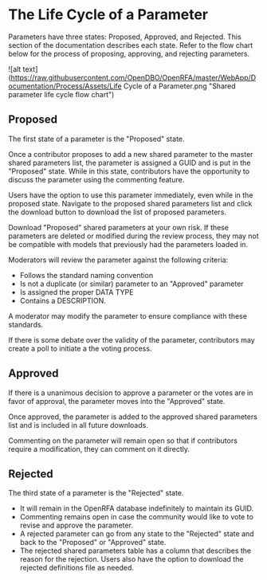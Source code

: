 <!--- This text is published to http://openrfa.org/documentation/life-cycle-parameter -->

# The Life Cycle of a Parameter

Parameters have three states: Proposed, Approved, and Rejected. This section of the documentation describes each state. Refer to the flow chart below for the process of proposing, approving, and rejecting parameters.

![alt text](https://raw.githubusercontent.com/OpenDBO/OpenRFA/master/WebApp/Documentation/Process/Assets/Life Cycle of a Parameter.png "Shared parameter life cycle flow chart")


## Proposed

The first state of a parameter is the "Proposed" state.

Once a contributor proposes to add a new shared parameter to the master shared parameters list, the parameter is assigned a GUID and is put in the "Proposed" state. While in this state, contributors have the opportunity to discuss the parameter using the commenting feature.

Users have the option to use this parameter immediately, even while in the proposed state. Navigate to the proposed shared parameters list and click the download button to download the list of proposed parameters.

Download "Proposed" shared parameters at your own risk. If these parameters are deleted or modified during the review process, they may not be compatible with models that previously had the parameters loaded in.

Moderators will review the parameter against the following criteria:

- Follows the standard naming convention
- Is not a duplicate (or similar) parameter to an "Approved" parameter
- Is assigned the proper DATA TYPE
- Contains a DESCRIPTION.

A moderator may modify the parameter to ensure compliance with these standards.

If there is some debate over the validity of the parameter, contributors may create a poll to initiate a the voting process.

## Approved

If there is a unanimous decision to approve a parameter or the votes are in favor of approval, the parameter moves into the "Approved" state.

Once approved, the parameter is added to the approved shared parameters list and is included in all future downloads.

Commenting on the parameter will remain open so that if contributors require a modification, they can comment on it directly.

## Rejected

The third state of a parameter is the "Rejected" state.

- It will remain in the OpenRFA database indefinitely to maintain its GUID.
- Commenting remains open in case the community would like to vote to revise and approve the parameter.
- A rejected parameter can go from any state to the "Rejected" state and back to the "Proposed" or "Approved" state.
- The rejected shared parameters table has a column that describes the reason for the rejection. Users also have the option to download the rejected definitions file as needed.
